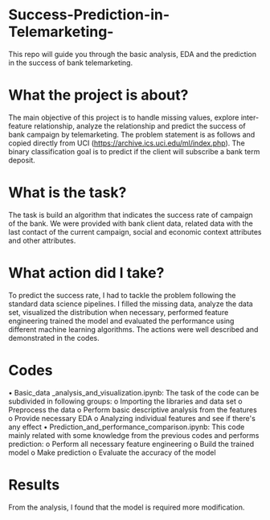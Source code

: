 # Success-Prediction-in-Telemarketing-
This repo will guide you through the basic analysis, EDA and the prediction in the success of bank telemarketing.
# What the project is about?
The main objective of this project is to handle missing values, explore inter-feature relationship, analyze the relationship and predict the success of bank campaign by telemarketing. The problem statement is as follows and copied directly from UCI (https://archive.ics.uci.edu/ml/index.php). The binary classification goal is to predict if the client will subscribe a bank term deposit.
# What is the task?
The task is build an algorithm that indicates the success rate of campaign of the bank. We were provided with bank client data, related data with the last contact of the current campaign, social and economic context attributes and other attributes.  
# What action did I take?
To predict the success rate, I had to tackle the problem following the standard data science pipelines. I filled the missing data, analyze the data set, visualized the distribution when necessary, performed feature engineering trained the model and evaluated the performance using different machine learning algorithms. The actions were well described and demonstrated in the codes.
# Codes
•	Basic_data _analysis_and_visualization.ipynb: The task of the code can be subdivided in following groups:
 o	Importing the libraries and data set
 o	Preprocess the data
 o	Perform basic descriptive analysis from the features
 o	Provide necessary EDA
 o	Analyzing individual features and see if there's any effect
•	Prediction_and_performance_comparison.ipynb: This code mainly related with some knowledge from the previous codes and performs prediction:
 o	Perform all necessary feature engineering 
 o	Build the trained model
 o	Make prediction
 o	Evaluate the accuracy of the model
# Results
From the analysis, I found that the model is required more modification.
